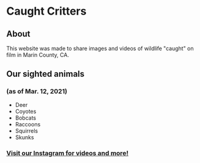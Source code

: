 # Caught Critters

## About

This website was made to share images and videos of wildlife "caught" on film in Marin County, CA.

## Our sighted animals
### (as of Mar. 12, 2021)

* Deer
* Coyotes
* Bobcats
* Raccoons
* Squirrels
* Skunks

### [Visit our Instagram for videos and more!](https://www.instagram.com/caughtcritters/ "CaughtCritters on Instagram")